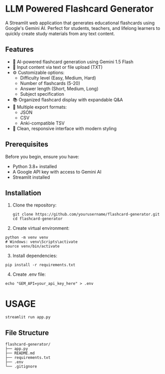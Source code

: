 # LLM Powered Flashcard Generator

A Streamlit web application that generates educational flashcards using Google's Gemini AI. Perfect for students, teachers, and lifelong learners to quickly create study materials from any text content.

## Features

- 🚀 AI-powered flashcard generation using Gemini 1.5 Flash
- 📝 Input content via text or file upload (TXT)
- ⚙️ Customizable options:
  - Difficulty level (Easy, Medium, Hard)
  - Number of flashcards (5-20)
  - Answer length (Short, Medium, Long)
  - Subject specification
- 📚 Organized flashcard display with expandable Q&A
- 💾 Multiple export formats:
  - JSON
  - CSV
  - Anki-compatible TSV
- 🎨 Clean, responsive interface with modern styling

## Prerequisites

Before you begin, ensure you have:

- Python 3.8+ installed
- A Google API key with access to Gemini AI
- Streamlit installed

## Installation

1. Clone the repository:
   ```
   git clone https://github.com/yourusername/flashcard-generator.git
   cd flashcard-generator
   ```

2. Create virtual environment:
  ```
 python -m venv venv
# Windows: venv\Scripts\activate
source venv/bin/activate
```

3. Install dependencies:
```
pip install -r requirements.txt
```
4. Create .env file:
```
echo "GEM_API=your_api_key_here" > .env
```
# USAGE
```
streamlit run app.py
```
## File Structure
```
flashcard-generator/
├── app.py
├── README.md
├── requirements.txt
├── .env
└── .gitignore
```

